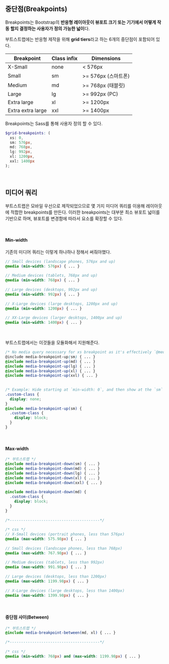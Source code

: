 ## 중단점(Breakpoints)

Breakpoints는 Bootstrap의 **반응형 레이아웃이 뷰포트 크기 또는 기기에서 어떻게 작동 할지 결정하는 사용자가 정의 가능한 넓이**다.

부트스트랩에는 반응형 제작을 위해 **grid tiers**라고 하는 6개의 중단점이 포함되어 있다. 

| Breakpoint        | Class infix | Dimensions          |
| ----------------- | ----------- | ------------------- |
| X-Small           | none        | < 576px             |
| Small             | sm          | >= 576px (스마트폰) |
| Medium            | md          | >= 768px (태블릿)   |
| Large             | lg          | >= 992px (PC)       |
| Extra large       | xl          | >= 1200px           |
| Extra extra large | xxl         | >= 1400px           |

Breakpoints는 Sass를 통해 사용자 정의 할 수 있다.

```scss
$grid-breakpoints: (
  xs: 0,
  sm: 576px,
  md: 768px,
  lg: 992px,
  xl: 1200px,
  xxl: 1400px
);
```

<br>

## 미디어 쿼리

부트스트랩은 모바일 우선으로 제작되었으므로 몇 가지 미디어 쿼리를 이용해 레이아웃에 적합한 breakpoints를 만든다. 이러한 breakpoints는 대부분 최소 뷰포트 넓이를 기반으로 하며, 뷰포트를 변경함에 따라서 요소를 확장할 수 있다.

<br>

#### Min-width

기존의 미디어 쿼리는 이렇게 하나하나 정해서 써줘야했다.

``` scss
// Small devices (landscape phones, 576px and up)
@media (min-width: 576px) { ... }
 
// Medium devices (tablets, 768px and up)
@media (min-width: 768px) { ... }
 
// Large devices (desktops, 992px and up)
@media (min-width: 992px) { ... }
 
// X-Large devices (large desktops, 1200px and up)
@media (min-width: 1200px) { ... }
 
// XX-Large devices (larger desktops, 1400px and up)
@media (min-width: 1400px) { ... }
```

<br>

부트스트랩에서는 이것들을 모듈화해서 지원해준다.

``` scss
/* No media query necessary for xs breakpoint as it's effectively `@media (min-width: 0) { ... } */`
@include media-breakpoint-up(sm) { ... }
@include media-breakpoint-up(md) { ... }
@include media-breakpoint-up(lg) { ... }
@include media-breakpoint-up(xl) { ... }
@include media-breakpoint-up(xxl) { ... }
 
 
/* Example: Hide starting at `min-width: 0`, and then show at the `sm` breakpoint */
.custom-class {
  display: none;
}
@include media-breakpoint-up(sm) {
  .custom-class {
    display: block;
  }
}
```

<br>

#### Max-width

``` scss
/* 부트스트랩 */
@include media-breakpoint-down(sm) { ... }
@include media-breakpoint-down(md) { ... }
@include media-breakpoint-down(lg) { ... }
@include media-breakpoint-down(xl) { ... }
@include media-breakpoint-down(xxl) { ... }
 
@include media-breakpoint-down(md) {
  .custom-class {
    display: block;
  }
}
 
/*----------------------------------------*/
 
/* css */
// X-Small devices (portrait phones, less than 576px)
@media (max-width: 575.98px) { ... }
 
// Small devices (landscape phones, less than 768px)
@media (max-width: 767.98px) { ... }
 
// Medium devices (tablets, less than 992px)
@media (max-width: 991.98px) { ... }
 
// Large devices (desktops, less than 1200px)
@media (max-width: 1199.98px) { ... }
 
// X-Large devices (large desktops, less than 1400px)
@media (max-width: 1399.98px) { ... }
```

<br>

#### 중단점 사이(Between)

``` scss
/* 부트스트랩 */
@include media-breakpoint-between(md, xl) { ... }
 
/*----------------------------------------*/
 
/* css */
@media (min-width: 768px) and (max-width: 1199.98px) { ... }
```

